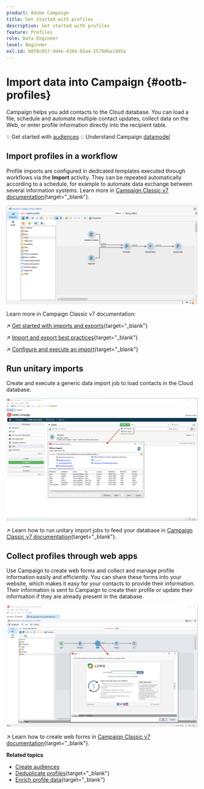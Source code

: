 ```yaml
---
product: Adobe Campaign
title: Get started with profiles
description: Get started with profiles
feature: Profiles
role: Data Engineer
level: Beginner
exl-id: b0f8c057-dd4e-4284-b5a4-157986a1d95a
---
```

# Import data into Campaign {#ootb-profiles}

Campaign helps you add contacts to the Cloud database. You can load a file, schedule and automate multiple contact updates, collect data on the Web, or enter profile information directly into the recipient table. 

💡 Get started with [audiences](audiences.md)
💡 Understand Campaign [datamodel](../dev/datamodel.md)

## Import profiles in a workflow

Profile imports are configured in dedicated templates executed through workflows via the **Import** activity. They can be repeated automatically according to a schedule, for example to automate data exchange between several information systems. Learn more in [Campaign Classic v7 documentation](https://experienceleague.adobe.com/docs/campaign-classic/using/getting-started/importing-and-exporting-data/import-export-workflows.html){target="_blank"}.

![](assets/import-wf.png) 

Learn more in Campaign Classic v7 documentation:

↗️ [Get started with imports and exports](https://experienceleague.adobe.com/docs/campaign-classic/using/getting-started/importing-and-exporting-data/get-started-data-import-export.html){target="_blank"}

↗️ [Import and export best practices](https://experienceleague.adobe.com/docs/campaign-classic/using/getting-started/importing-and-exporting-data/best-practices/import-export-best-practices.html){target="_blank"}

↗️ [Configure and execute an import](https://experienceleague.adobe.com/docs/campaign-classic/using/getting-started/importing-and-exporting-data/generic-imports-exports/executing-import-jobs.html){target="_blank"}

## Run unitary imports

Create and execute a generic data import job to load contacts in the Cloud database.

![](assets/new-import.png) 

↗️ Learn how to run unitary import jobs to feed your database in [Campaign Classic v7 documentation](https://experienceleague.adobe.com/docs/campaign-classic/using/getting-started/importing-and-exporting-data/generic-imports-exports/about-generic-imports-exports.html){target="_blank"}.

## Collect profiles through web apps

Use Campaign to create web forms and collect and manage profile information easily and efficiently. You can share these forms into your website, which makes it easy for your contacts to provide their information. Their information is sent to Campaign to create their profile or update their information if they are already present in the database.

![](assets/web-form-page.png) 

↗️ Learn how to create web forms in [Campaign Classic v7 documentation](https://experienceleague.adobe.com/docs/campaign-classic/using/designing-content/web-forms/about-web-forms.html){target="_blank"}.

**Related topics**

* [Create audiences](audiences.md)
* [Deduplicate profiles](https://experienceleague.adobe.com/docs/campaign-classic/using/automating-with-workflows/use-cases/data-management/deduplication-merge.html){target="_blank"}
* [Enrich profile data](https://experienceleague.adobe.com/docs/campaign-classic/using/automating-with-workflows/use-cases/data-management/enriching-data.html){target="_blank"}
